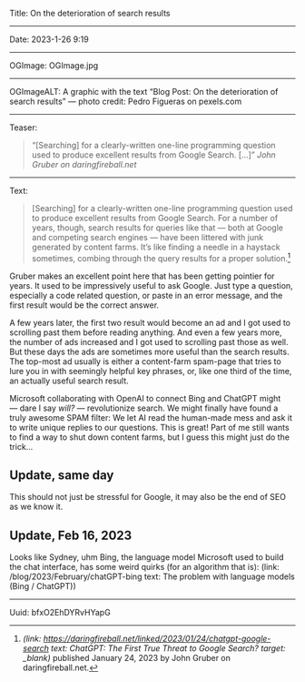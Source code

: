 Title: On the deterioration of search results

----

Date: 2023-1-26 9:19

----

OGImage: OGImage.jpg

----

OGImageALT: A graphic with the text “Blog Post: On the deterioration of search results” — photo credit: Pedro Figueras on pexels.com

----

Teaser:
> <q>[Searching] for a clearly-written one-line programming question used to produce excellent results from Google Search. […]</q>
> <cite>John Gruber on daringfireball.net</cite>

----

Text:
> [Searching] for a clearly-written one-line programming question used to produce excellent results from Google Search. For a number of years, though, search results for queries like that — both at Google and competing search engines — have been littered with junk generated by content farms. It’s like finding a needle in a haystack sometimes, combing through the query results for a proper solution.[^daringfireball]

[^daringfireball]: <cite>(link: https://daringfireball.net/linked/2023/01/24/chatgpt-google-search text: ChatGPT: The First True Threat to Google Search? target: _blank)</cite> published January 24, 2023 by John Gruber on daringfireball.net.

Gruber makes an excellent point here that has been getting pointier for years. It used to be impressively useful to ask Google. Just type a question, especially a code related question, or paste in an error message, and the first result would be the correct answer.

A few years later, the first two result would become an ad and I got used to scrolling past them before reading anything. And even a few years more, the number of ads increased and I got used to scrolling past those as well. But these days the ads are sometimes more useful than the search results. The top-most ad usually is either a content-farm spam-page that tries to lure you in with seemingly helpful key phrases, or, like one third of the time, an actually useful search result.

Microsoft collaborating with OpenAI to connect Bing and ChatGPT might — dare I say *will?* — revolutionize search. We might finally have found a truly awesome SPAM filter: We let AI read the human-made mess and ask it to write unique replies to our questions. This is great! Part of me still wants to find a way to shut down content farms, but I guess this might just do the trick…

## Update, same day
This should not just be stressful for Google, it may also be the end of SEO as we know it.

## Update, Feb 16, 2023
Looks like Sydney, uhm Bing, the language model Microsoft used to build the chat interface, has some weird quirks (for an algorithm that is): (link: /blog/2023/February/chatGPT-bing text: The problem with language models \(Bing \/ ChatGPT\))

----

Uuid: bfxO2EhDYRvHYapG